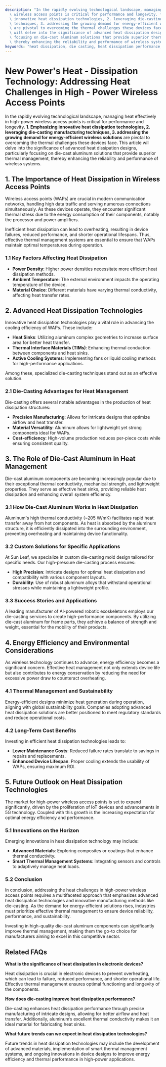 ```yaml
---
description: "In the rapidly evolving technological landscape, managing heat effectively in high-power\
  \ wireless access points is critical for performance and longevity. **1. Emphasizing\
  \ innovative heat dissipation technologies, 2. leveraging die-casting manufacturing\
  \ techniques, 3. addressing the growing demand for energy-efficient wireless solutions**\
  \ are pivotal to overcoming the thermal challenges these devices face. This article\
  \ will delve into the significance of advanced heat dissipation designs, particularly\
  \ focusing on die-cast aluminum solutions that provide superior thermal management,\
  \ thereby enhancing the reliability and performance of wireless systems."
keywords: "heat dissipation, die casting, heat dissipation performance, heat sink"
---
```

# New Power's Heat - Dissipation Technology: Addressing Heat Challenges in High - Power Wireless Access Points

In the rapidly evolving technological landscape, managing heat effectively in high-power wireless access points is critical for performance and longevity. **1. Emphasizing innovative heat dissipation technologies, 2. leveraging die-casting manufacturing techniques, 3. addressing the growing demand for energy-efficient wireless solutions** are pivotal to overcoming the thermal challenges these devices face. This article will delve into the significance of advanced heat dissipation designs, particularly focusing on die-cast aluminum solutions that provide superior thermal management, thereby enhancing the reliability and performance of wireless systems.

## **1. The Importance of Heat Dissipation in Wireless Access Points**

Wireless access points (WAPs) are crucial in modern communication networks, handling high data traffic and serving numerous connections simultaneously. As these devices operate, they encounter significant thermal stress due to the energy consumption of their components, notably the processor and power amplifiers. 

Inefficient heat dissipation can lead to overheating, resulting in device failures, reduced performance, and shorter operational lifespans. Thus, effective thermal management systems are essential to ensure that WAPs maintain optimal temperatures during operation.

### **1.1 Key Factors Affecting Heat Dissipation**

- **Power Density**: Higher power densities necessitate more efficient heat dissipation methods.
- **Ambient Temperature**: The external environment impacts the operating temperature of the device.
- **Material Choice**: Different materials have varying thermal conductivity, affecting heat transfer rates.

## **2. Advanced Heat Dissipation Technologies**

Innovative heat dissipation technologies play a vital role in advancing the cooling efficiency of WAPs. These include:

- **Heat Sinks**: Utilizing aluminum complex geometries to increase surface area for better heat transfer.
- **Thermal Interface Materials (TIMs)**: Enhancing thermal conduction between components and heat sinks.
- **Active Cooling Systems**: Implementing fans or liquid cooling methods for high-performance applications.

Among these, specialized die-casting techniques stand out as an effective solution.

### **2.1 Die-Casting Advantages for Heat Management**

Die-casting offers several notable advantages in the production of heat dissipation structures:

- **Precision Manufacturing**: Allows for intricate designs that optimize airflow and heat transfer.
- **Material Versatility**: Aluminum allows for lightweight yet strong components ideal for WAPs.
- **Cost-efficiency**: High-volume production reduces per-piece costs while ensuring consistent quality.

## **3. The Role of Die-Cast Aluminum in Heat Management**

Die-cast aluminum components are becoming increasingly popular due to their exceptional thermal conductivity, mechanical strength, and lightweight properties. They serve as effective heat sinks, providing reliable heat dissipation and enhancing overall system efficiency.

### **3.1 How Die-Cast Aluminum Works in Heat Dissipation**

Aluminum's high thermal conductivity (~205 W/mK) facilitates rapid heat transfer away from hot components. As heat is absorbed by the aluminum structure, it is efficiently dissipated into the surrounding environment, preventing overheating and maintaining device functionality.

### **3.2 Custom Solutions for Specific Applications**

At Sun Leaf, we specialize in custom die-casting mold design tailored for specific needs. Our high-pressure die-casting process ensures:

- **High Precision**: Intricate designs for optimal heat dissipation and compatibility with various component layouts.
- **Durability**: Use of robust aluminum alloys that withstand operational stresses while maintaining a lightweight profile.

### **3.3 Success Stories and Applications**

A leading manufacturer of AI-powered robotic exoskeletons employs our die-casting services to create high-performance components. By utilizing die-cast aluminum for frame parts, they achieve a balance of strength and weight, essential for the mobility of their products.

## **4. Energy Efficiency and Environmental Considerations**

As wireless technology continues to advance, energy efficiency becomes a significant concern. Effective heat management not only extends device life but also contributes to energy conservation by reducing the need for excessive power draw to counteract overheating.

### **4.1 Thermal Management and Sustainability**

Energy-efficient designs minimize heat generation during operation, aligning with global sustainability goals. Companies adopting advanced heat dissipation solutions are better positioned to meet regulatory standards and reduce operational costs.

### **4.2 Long-Term Cost Benefits**

Investing in efficient heat dissipation technologies leads to:

- **Lower Maintenance Costs**: Reduced failure rates translate to savings in repairs and replacements.
- **Enhanced Device Lifespan**: Proper cooling extends the usability of WAPs, ensuring maximum ROI.

## **5. Future Outlook on Heat Dissipation Technologies**

The market for high-power wireless access points is set to expand significantly, driven by the proliferation of IoT devices and advancements in 5G technology. Coupled with this growth is the increasing expectation for optimal energy efficiency and performance.

### **5.1 Innovations on the Horizon**

Emerging innovations in heat dissipation technology may include:

- **Advanced Materials**: Exploring composites or coatings that enhance thermal conductivity.
- **Smart Thermal Management Systems**: Integrating sensors and controls to adaptively manage heat loads.

### **5.2 Conclusion**

In conclusion, addressing the heat challenges in high-power wireless access points requires a multifaceted approach that emphasizes advanced heat dissipation technologies and innovative manufacturing methods like die-casting. As the demand for energy-efficient solutions rises, industries must prioritize effective thermal management to ensure device reliability, performance, and sustainability. 

Investing in high-quality die-cast aluminum components can significantly improve thermal management, making them the go-to choice for manufacturers aiming to excel in this competitive sector. 

## Related FAQs

**What is the significance of heat dissipation in electronic devices?**

Heat dissipation is crucial in electronic devices to prevent overheating, which can lead to failure, reduced performance, and shorter operational life. Effective thermal management ensures optimal functioning and longevity of the components.

**How does die-casting improve heat dissipation performance?**

Die-casting enhances heat dissipation performance through precise manufacturing of intricate designs, allowing for better airflow and heat transfer. Additionally, aluminum’s excellent thermal conductivity makes it an ideal material for fabricating heat sinks.

**What future trends can we expect in heat dissipation technologies?**

Future trends in heat dissipation technologies may include the development of advanced materials, implementation of smart thermal management systems, and ongoing innovations in device designs to improve energy efficiency and thermal performance in high-power applications.

